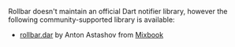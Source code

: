 Rollbar doesn't maintain an official Dart notifier library, however the following
community-supported library is available:

* [rollbar.dar](https://github.com/Mixbook/rollbar.dart) by Anton Astashov from [Mixbook](http://www.mixbook.com)
